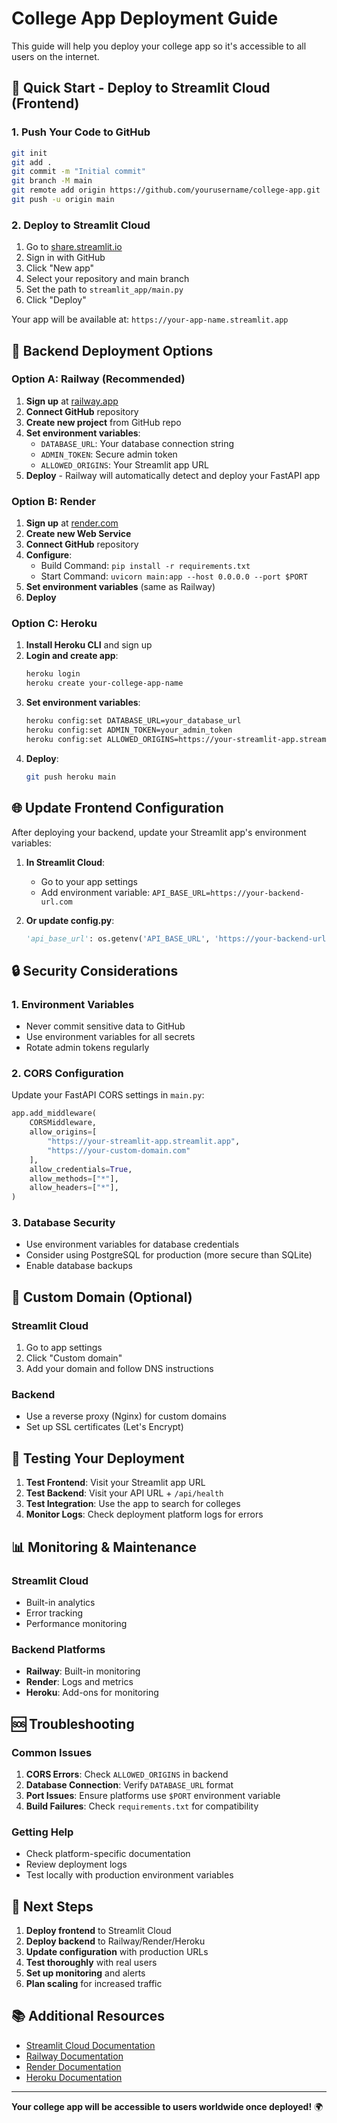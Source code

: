 # College App Deployment Guide

This guide will help you deploy your college app so it's accessible to all users on the internet.

## 🚀 Quick Start - Deploy to Streamlit Cloud (Frontend)

### 1. Push Your Code to GitHub
```bash
git init
git add .
git commit -m "Initial commit"
git branch -M main
git remote add origin https://github.com/yourusername/college-app.git
git push -u origin main
```

### 2. Deploy to Streamlit Cloud
1. Go to [share.streamlit.io](https://share.streamlit.io)
2. Sign in with GitHub
3. Click "New app"
4. Select your repository and main branch
5. Set the path to `streamlit_app/main.py`
6. Click "Deploy"

Your app will be available at: `https://your-app-name.streamlit.app`

## 🔧 Backend Deployment Options

### Option A: Railway (Recommended)

1. **Sign up** at [railway.app](https://railway.app)
2. **Connect GitHub** repository
3. **Create new project** from GitHub repo
4. **Set environment variables**:
   - `DATABASE_URL`: Your database connection string
   - `ADMIN_TOKEN`: Secure admin token
   - `ALLOWED_ORIGINS`: Your Streamlit app URL
5. **Deploy** - Railway will automatically detect and deploy your FastAPI app

### Option B: Render

1. **Sign up** at [render.com](https://render.com)
2. **Create new Web Service**
3. **Connect GitHub** repository
4. **Configure**:
   - Build Command: `pip install -r requirements.txt`
   - Start Command: `uvicorn main:app --host 0.0.0.0 --port $PORT`
5. **Set environment variables** (same as Railway)
6. **Deploy**

### Option C: Heroku

1. **Install Heroku CLI** and sign up
2. **Login and create app**:
   ```bash
   heroku login
   heroku create your-college-app-name
   ```
3. **Set environment variables**:
   ```bash
   heroku config:set DATABASE_URL=your_database_url
   heroku config:set ADMIN_TOKEN=your_admin_token
   heroku config:set ALLOWED_ORIGINS=https://your-streamlit-app.streamlit.app
   ```
4. **Deploy**:
   ```bash
   git push heroku main
   ```

## 🌐 Update Frontend Configuration

After deploying your backend, update your Streamlit app's environment variables:

1. **In Streamlit Cloud**:
   - Go to your app settings
   - Add environment variable: `API_BASE_URL=https://your-backend-url.com`

2. **Or update config.py**:
   ```python
   'api_base_url': os.getenv('API_BASE_URL', 'https://your-backend-url.com')
   ```

## 🔒 Security Considerations

### 1. Environment Variables
- Never commit sensitive data to GitHub
- Use environment variables for all secrets
- Rotate admin tokens regularly

### 2. CORS Configuration
Update your FastAPI CORS settings in `main.py`:
```python
app.add_middleware(
    CORSMiddleware,
    allow_origins=[
        "https://your-streamlit-app.streamlit.app",
        "https://your-custom-domain.com"
    ],
    allow_credentials=True,
    allow_methods=["*"],
    allow_headers=["*"],
)
```

### 3. Database Security
- Use environment variables for database credentials
- Consider using PostgreSQL for production (more secure than SQLite)
- Enable database backups

## 📱 Custom Domain (Optional)

### Streamlit Cloud
1. Go to app settings
2. Click "Custom domain"
3. Add your domain and follow DNS instructions

### Backend
- Use a reverse proxy (Nginx) for custom domains
- Set up SSL certificates (Let's Encrypt)

## 🧪 Testing Your Deployment

1. **Test Frontend**: Visit your Streamlit app URL
2. **Test Backend**: Visit your API URL + `/api/health`
3. **Test Integration**: Use the app to search for colleges
4. **Monitor Logs**: Check deployment platform logs for errors

## 📊 Monitoring & Maintenance

### Streamlit Cloud
- Built-in analytics
- Error tracking
- Performance monitoring

### Backend Platforms
- **Railway**: Built-in monitoring
- **Render**: Logs and metrics
- **Heroku**: Add-ons for monitoring

## 🆘 Troubleshooting

### Common Issues

1. **CORS Errors**: Check `ALLOWED_ORIGINS` in backend
2. **Database Connection**: Verify `DATABASE_URL` format
3. **Port Issues**: Ensure platforms use `$PORT` environment variable
4. **Build Failures**: Check `requirements.txt` for compatibility

### Getting Help
- Check platform-specific documentation
- Review deployment logs
- Test locally with production environment variables

## 🎯 Next Steps

1. **Deploy frontend** to Streamlit Cloud
2. **Deploy backend** to Railway/Render/Heroku
3. **Update configuration** with production URLs
4. **Test thoroughly** with real users
5. **Set up monitoring** and alerts
6. **Plan scaling** for increased traffic

## 📚 Additional Resources

- [Streamlit Cloud Documentation](https://docs.streamlit.io/streamlit-community-cloud)
- [Railway Documentation](https://docs.railway.app)
- [Render Documentation](https://render.com/docs)
- [Heroku Documentation](https://devcenter.heroku.com)

---

**Your college app will be accessible to users worldwide once deployed!** 🌍

